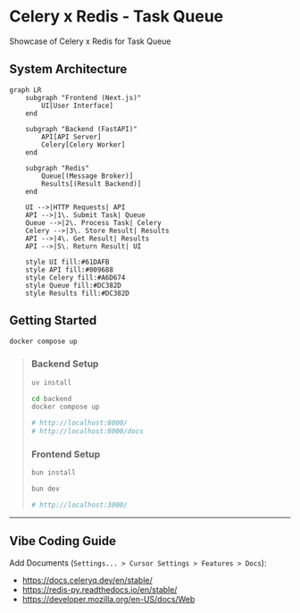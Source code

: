 # Celery x Redis - Task Queue

Showcase of Celery x Redis for Task Queue

## System Architecture

```mermaid
graph LR
    subgraph "Frontend (Next.js)"
        UI[User Interface]
    end

    subgraph "Backend (FastAPI)"
        API[API Server]
        Celery[Celery Worker]
    end

    subgraph "Redis"
        Queue[(Message Broker)]
        Results[(Result Backend)]
    end

    UI -->|HTTP Requests| API
    API -->|1\. Submit Task| Queue
    Queue -->|2\. Process Task| Celery
    Celery -->|3\. Store Result| Results
    API -->|4\. Get Result| Results
    API -->|5\. Return Result| UI

    style UI fill:#61DAFB
    style API fill:#009688
    style Celery fill:#A6D674
    style Queue fill:#DC382D
    style Results fill:#DC382D
```

## Getting Started

```bash
docker compose up
```

> ### Backend Setup
>
> ```bash
> uv install
> 
> cd backend
> docker compose up
> 
> # http://localhost:8000/
> # http://localhost:8000/docs
> ```
>
> ### Frontend Setup
>
> ```bash
> bun install
> 
> bun dev
> 
> # http://localhost:3000/
> ```

---

## Vibe Coding Guide

Add Documents (`Settings... > Cursor Settings > Features > Docs`):

- https://docs.celeryq.dev/en/stable/
- https://redis-py.readthedocs.io/en/stable/
- https://developer.mozilla.org/en-US/docs/Web
